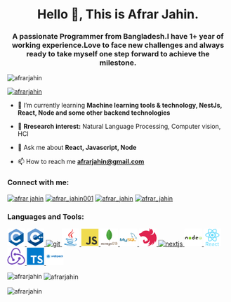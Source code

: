 <h1 align="center">Hello 👋, This is Afrar Jahin.</h1>
<h3 align="center">A passionate Programmer from Bangladesh.I have 1+ year of working experience.Love to face new challenges and always ready to take myself one step forward to achieve the milestone.</h3>

<p align="left"> <img src="https://komarev.com/ghpvc/?username=afrarjahin&label=Profile%20views&color=0e75b6&style=flat" alt="afrarjahin" /> </p>

<p align="left"> <a href="https://github.com/ryo-ma/github-profile-trophy"><img src="https://github-profile-trophy.vercel.app/?username=afrarjahin" alt="afrarjahin" /></a> </p>

- 🌱 I’m currently learning **Machine learning tools & technology, NestJs, React, Node and some other backend technologies**
- 🌱 **Rresearch interest:** Natural Language Processing, Computer vision, HCI

- 💬 Ask me about **React, Javascript, Node**

- 📫 How to reach me **afrarjahin@gmail.com**

<h3 align="left">Connect with me:</h3>
<p align="left">
<a href="https://linkedin.com/in/afrar jahin" target="blank"><img align="center" src="https://raw.githubusercontent.com/rahuldkjain/github-profile-readme-generator/master/src/images/icons/Social/linked-in-alt.svg" alt="afrar jahin" height="30" width="40" /></a>
<a href="https://www.codechef.com/users/afrar_jahin001" target="blank"><img align="center" src="https://cdn.jsdelivr.net/npm/simple-icons@3.1.0/icons/codechef.svg" alt="afrar_jahin001" height="30" width="40" /></a>
<a href="https://codeforces.com/profile/afrar_jahin" target="blank"><img align="center" src="https://raw.githubusercontent.com/rahuldkjain/github-profile-readme-generator/master/src/images/icons/Social/codeforces.svg" alt="afrar_jahin" height="30" width="40" /></a>
<a href="https://www.leetcode.com/afrar_jahin" target="blank"><img align="center" src="https://raw.githubusercontent.com/rahuldkjain/github-profile-readme-generator/master/src/images/icons/Social/leet-code.svg" alt="afrar_jahin" height="30" width="40" /></a>
</p>

<h3 align="left">Languages and Tools:</h3>
<p align="left"> <a href="https://www.cprogramming.com/" target="_blank" rel="noreferrer"> <img src="https://raw.githubusercontent.com/devicons/devicon/master/icons/c/c-original.svg" alt="c" width="40" height="40"/> </a> <a href="https://www.w3schools.com/cpp/" target="_blank" rel="noreferrer"> <img src="https://raw.githubusercontent.com/devicons/devicon/master/icons/cplusplus/cplusplus-original.svg" alt="cplusplus" width="40" height="40"/> </a> <a href="https://git-scm.com/" target="_blank" rel="noreferrer"> <img src="https://www.vectorlogo.zone/logos/git-scm/git-scm-icon.svg" alt="git" width="40" height="40"/> </a> <a href="https://www.java.com" target="_blank" rel="noreferrer"> <img src="https://raw.githubusercontent.com/devicons/devicon/master/icons/java/java-original.svg" alt="java" width="40" height="40"/> </a> <a href="https://developer.mozilla.org/en-US/docs/Web/JavaScript" target="_blank" rel="noreferrer"> <img src="https://raw.githubusercontent.com/devicons/devicon/master/icons/javascript/javascript-original.svg" alt="javascript" width="40" height="40"/> </a> <a href="https://www.mongodb.com/" target="_blank" rel="noreferrer"> <img src="https://raw.githubusercontent.com/devicons/devicon/master/icons/mongodb/mongodb-original-wordmark.svg" alt="mongodb" width="40" height="40"/> </a> <a href="https://www.mysql.com/" target="_blank" rel="noreferrer"> <img src="https://raw.githubusercontent.com/devicons/devicon/master/icons/mysql/mysql-original-wordmark.svg" alt="mysql" width="40" height="40"/> </a> <a href="https://nestjs.com/" target="_blank" rel="noreferrer"> <img src="https://raw.githubusercontent.com/devicons/devicon/master/icons/nestjs/nestjs-plain.svg" alt="nestjs" width="40" height="40"/> </a> <a href="https://nextjs.org/" target="_blank" rel="noreferrer"> <img src="https://cdn.worldvectorlogo.com/logos/nextjs-2.svg" alt="nextjs" width="40" height="40"/> </a> <a href="https://nodejs.org" target="_blank" rel="noreferrer"> <img src="https://raw.githubusercontent.com/devicons/devicon/master/icons/nodejs/nodejs-original-wordmark.svg" alt="nodejs" width="40" height="40"/> </a> <a href="https://reactjs.org/" target="_blank" rel="noreferrer"> <img src="https://raw.githubusercontent.com/devicons/devicon/master/icons/react/react-original-wordmark.svg" alt="react" width="40" height="40"/> </a> <a href="https://redux.js.org" target="_blank" rel="noreferrer"> <img src="https://raw.githubusercontent.com/devicons/devicon/master/icons/redux/redux-original.svg" alt="redux" width="40" height="40"/> </a> <a href="https://www.typescriptlang.org/" target="_blank" rel="noreferrer"> <img src="https://raw.githubusercontent.com/devicons/devicon/master/icons/typescript/typescript-original.svg" alt="typescript" width="40" height="40"/> </a> <a href="https://webpack.js.org" target="_blank" rel="noreferrer"> <img src="https://raw.githubusercontent.com/devicons/devicon/d00d0969292a6569d45b06d3f350f463a0107b0d/icons/webpack/webpack-original-wordmark.svg" alt="webpack" width="40" height="40"/> </a> </p>

<p><img align="left" src="https://github-readme-stats.vercel.app/api/top-langs?username=afrarjahin&show_icons=true&locale=en&layout=compact" alt="afrarjahin" /></p>

<p>&nbsp;<img align="center" src="https://github-readme-stats.vercel.app/api?username=afrarjahin&show_icons=true&locale=en" alt="afrarjahin" /></p>

<p><img align="center" src="https://github-readme-streak-stats.herokuapp.com/?user=afrarjahin&" alt="afrarjahin" /></p>
